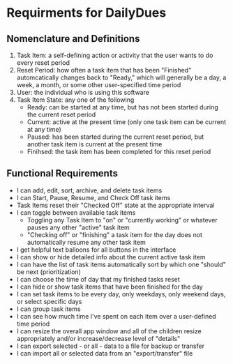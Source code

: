 # Requirments for DailyDues

## Nomenclature and Definitions

1. Task Item: a self-defining action or activity that the user wants to do every reset period
2. Reset Period: how often a task item that has been "Finished" automcatically changes back to "Ready," which will generally be a day, a week, a month, or some other user-specified time period
3. User: the individual who is using this software
4. Task Item State: any one of the following
    - Ready: can be started at any time, but has not been started during the current reset period
    - Current: active at the present time (only one task item can be current at any time)
    - Paused: has been started during the current reset period, but another task item is current at the present time
    - Finihsed: the task item has been completed for this reset period


## Functional Requirements

- I can add, edit, sort, archive, and delete task items
- I can Start, Pause, Resume, and Check Off task items
- Task Items reset their "Checked Off" state at the appropriate interval
- I can toggle between available task items
    - Toggling any Task Item to "on" or "currently working" or whatever pauses any other "active" task item
    - "Checking off" or "finishing" a task item for the day does not automatically resume any other task item
- I get helpful text balloons for all buttons in the interface
- I can show or hide detailed info about the current active task item
- I can have the list of task items automatically sort by which one "should" be next (prioritization)
- I can choose the time of day that my finished tasks reset
- I can hide or show task items that have been finished for the day
- I can set task items to be every day, only weekdays, only weekend days, or select specific days
- I can group task items
- I can see how much time I've spent on each item over a user-defined time period
- I can resize the overall app window and all of the children resize appropriately and/or increase/decrease level of "details"
- I can export selected - or all - data to a file for backup or transfer
- I can import all or selected data from an "export/transfer" file

